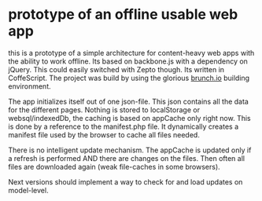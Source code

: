 prototype of an offline usable web app
===============

this is a prototype of a simple architecture for content-heavy web apps with the ability to work offline.
Its based on backbone.js with a dependency on jQuery. This could easily switched with Zepto though. Its written in CoffeScript. 
The project was build by using the glorious [brunch.io](http://brunch.io/) building environment.

The app initializes itself out of one json-file. This json contains all the data for the different pages. Nothing is stored to localStorage or websql/indexedDb, the caching is based on appCache only right now. This is done by a reference to the manifest.php file. It dynamically creates a manifest file used by the browser to cache all files needed.

There is no intelligent update mechanism. The appCache is updated only if a refresh is performed AND there are changes on the files. Then often all files are downloaded again (weak file-caches in some browsers).

Next versions should implement a way to check for and load updates on model-level.
